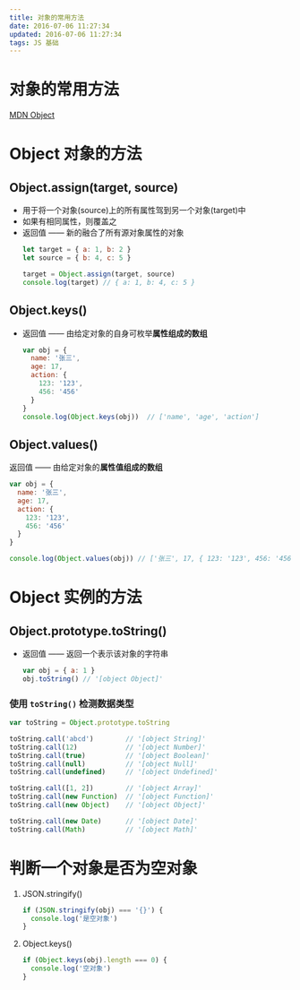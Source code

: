 ```yaml
---
title: 对象的常用方法
date: 2016-07-06 11:27:34
updated: 2016-07-06 11:27:34
tags: JS 基础
---
```

# 对象的常用方法

[MDN Object](https://developer.mozilla.org/zh-CN/docs/Web/JavaScript/Reference/Global_Objects/Object)
<!-- more -->

# Object 对象的方法

## Object.assign(target, source)

- 用于将一个对象(source)上的所有属性驾到另一个对象(target)中
- 如果有相同属性，则覆盖之
- 返回值 —— 新的融合了所有源对象属性的对象
  ```js
  let target = { a: 1, b: 2 }
  let source = { b: 4, c: 5 }
  
  target = Object.assign(target, source)
  console.log(target) // { a: 1, b: 4, c: 5 }
  ```

## Object.keys()

- 返回值 —— 由给定对象的自身可枚举**属性组成的数组**
  ```js
  var obj = {
    name: '张三',
    age: 17,
    action: {
      123: '123',
      456: '456'
    }
  }
  console.log(Object.keys(obj))  // ['name', 'age', 'action']
  ```

## Object.values()

返回值 —— 由给定对象的**属性值组成的数组**
```js
var obj = {
  name: '张三',
  age: 17,
  action: {
    123: '123',
    456: '456'
  }
}

console.log(Object.values(obj)) // ['张三', 17, { 123: '123', 456: '456'}]
```

# Object 实例的方法

## Object.prototype.toString()

- 返回值 —— 返回一个表示该对象的字符串
  ```js
  var obj = { a: 1 }
  obj.toString() // '[object Object]'
  ```

### 使用 `toString()` 检测数据类型

```js
var toString = Object.prototype.toString

toString.call('abcd')        // '[object String]'
toString.call(12)            // '[object Number]'
toString.call(true)          // '[object Boolean]'
toString.call(null)          // '[object Null]'
toString.call(undefined)     // '[object Undefined]'

toString.call([1, 2])        // '[object Array]'
toString.call(new Function)  // '[object Function]'
toString.call(new Object)    // '[object Object]'

toString.call(new Date)      // '[object Date]'
toString.call(Math)          // '[object Math]'
```

# 判断一个对象是否为空对象

1. JSON.stringify()
   ```js
   if (JSON.stringify(obj) === '{}') {
     console.log('是空对象')
   }
   ```

2. Object.keys()
   ```js
   if (Object.keys(obj).length === 0) {
     console.log('空对象')
   }
   ```

   

